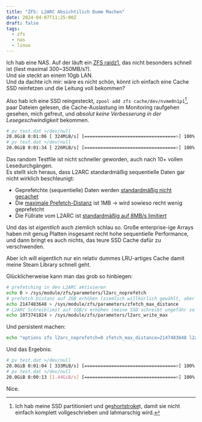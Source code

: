 ```yaml
---
title: "ZFS: L2ARC Absichtilich Dumm Machen"
date: 2024-04-07T11:25:00Z
draft: false
tags:
  - zfs
  - nas
  - linux
---
```


Ich hab eine NAS. 
Auf der läuft ein [ZFS raidz1](https://de.wikipedia.org/wiki/ZFS_(Dateisystem)#Redundanz), das nicht besonders schnell ist (liest maximal 300~350MB/s?).  
Und sie steckt an einem 10gb LAN.  
Und da dachte ich mir: wäre es nicht schön, könnt ich einfach eine Cache SSD reinfetzen und die Leitung voll bekommen?  

Also hab ich eine SSD reingesteckt, `zpool add zfs cache/dev/nvme0n1p1`[^shortstroke], paar Dateien gelesen, die Cache-Auslastung im Monitoring raufgehen gesehen, mich gefreut, und *absolut keine Verbesserung in der Lesegeschwindigkeit* bekommen.

```bash
# pv test.dat >/dev/null
20.0GiB 0:01:06 [ 324MiB/s] [==================================>] 100%
# pv test.dat >/dev/null
20.0GiB 0:01:34 [ 226MiB/s] [==================================>] 100%
```

Das random Testfile ist nicht schneller geworden, auch nach 10+ vollen Lesedurchgängen.  
Es stellt sich heraus, dass L2ARC standardmäßig sequentielle Daten gar nicht wirklich beschleunigt:  
- Geprefetchte (sequentielle) Daten werden [standardmäßig nicht gecachet](https://openzfs.github.io/openzfs-docs/Performance%20and%20Tuning/Module%20Parameters.html#l2arc-noprefetch)
- Die [maximale Prefetch-Distanz](https://openzfs.github.io/openzfs-docs/Performance%20and%20Tuning/Module%20Parameters.html#zfetch-max-distance) ist 1MB -> wird sowieso recht wenig geprefetcht
- Die Füllrate vom L2ARC ist [standardmäßig auf 8MB/s limitiert](https://openzfs.github.io/openzfs-docs/Performance%20and%20Tuning/Module%20Parameters.html#l2arc-write-max)

Und das ist *eigentlich* auch ziemlich schlau so. Große enterprise-ige Arrays haben mit genug Platten insgesamt recht hohe sequentielle Performance, und dann bringt es auch nichts, das teure SSD Cache dafür zu verschwenden.  

Aber ich will eigentlich nur ein relativ dummes LRU-artiges Cache damit meine Steam Library schnell geht.

Glücklicherweise kann man das grob so hinbiegen:

```bash
# prefetching in den L2ARC aktivieren
echo 0 > /sys/module/zfs/parameters/l2arc_noprefetch
# prefetch Distanz auf 2GB erhöhen (ziemlich willkürlich gewählt, aber irgendein großer Wert ist gut)
echo 2147483648 > /sys/module/zfs/parameters/zfetch_max_distance
# L2ARC Schreiblimit auf 1GB/s erhöhen (meine SSD schreibt ungefähr so schnell)
echo 1073741824 > /sys/module/zfs/parameters/l2arc_write_max
```

Und persistent machen:

```bash
echo "options zfs l2arc_noprefetch=0 zfetch_max_distance=2147483648 l2arc_write_max=1073741824" > /etc/modprobe.d/zfs.conf
```

Und das Ergebnis:

```bash
# pv test.dat >/dev/null
20.0GiB 0:01:04 [ 333MiB/s] [==================================>] 100%
# pv test.dat >/dev/null
20.0GiB 0:00:13 [1.44GiB/s] [==================================>] 100%
```
Nice.


[^shortstroke]: Ich hab meine SSD partitioniert und ge[shortstroke](https://en.wikipedia.org/wiki/Hard_disk_drive_performance_characteristics#Short_stroking)t, damit sie nicht einfach komplett vollgeschrieben und lahmarschig wird. 

